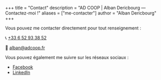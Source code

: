 +++
title = "Contact"
description = "AD COOP | Alban Dericbourg — Contactez-moi !"
aliases = ["me-contacter"]
author = "Alban Dericbourg"
+++

Vous pouvez me contacter directement pour tout renseignement :

📞 <span itemprop="telephone">[+33 6 52 93 38 52](tel:+330652933852)</span>

📧 [alban@adcoop.fr](mailto:alban@adcoop.fr)

Vous pouvez également me suivre sur les réseaux sociaux :

* [Facebook](https://www.facebook.com/adcoop.alban.dericbourg)
* [LinkedIn](https://www.linkedin.com/company/adcoop/)